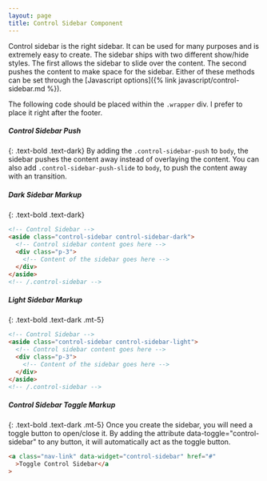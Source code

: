```yaml
---
layout: page
title: Control Sidebar Component
---
```


Control sidebar is the right sidebar. It can be used for many purposes and is extremely easy to create. The sidebar ships with two different show/hide styles. The first allows the sidebar to slide over the content. The second pushes the content to make space for the sidebar. Either of these methods can be set through the [Javascript options]({% link javascript/control-sidebar.md %}).

The following code should be placed within the `.wrapper` div. I prefer to place it right after the footer.

##### Control Sidebar Push

{: .text-bold .text-dark}
By adding the `.control-sidebar-push` to `body`, the sidebar pushes the content away instead of overlaying the content.
You can also add `.control-sidebar-push-slide` to `body`, to push the content away with an transition.

##### Dark Sidebar Markup

{: .text-bold .text-dark}

```html
<!-- Control Sidebar -->
<aside class="control-sidebar control-sidebar-dark">
  <!-- Control sidebar content goes here -->
  <div class="p-3">
    <!-- Content of the sidebar goes here -->
  </div>
</aside>
<!-- /.control-sidebar -->
```

##### Light Sidebar Markup

{: .text-bold .text-dark .mt-5}

```html
<!-- Control Sidebar -->
<aside class="control-sidebar control-sidebar-light">
  <!-- Control sidebar content goes here -->
  <div class="p-3">
    <!-- Content of the sidebar goes here -->
  </div>
</aside>
<!-- /.control-sidebar -->
```

##### Control Sidebar Toggle Markup

{: .text-bold .text-dark .mt-5}
Once you create the sidebar, you will need a toggle button to open/close it. By adding the attribute data-toggle="control-sidebar" to any button, it will automatically act as the toggle button.

```html
<a class="nav-link" data-widget="control-sidebar" href="#"
  >Toggle Control Sidebar</a
>
```
